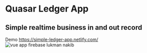 # Quasar Ledger App
## Simple realtime business in and out record 


Demo https://simple-ledger-app.netlify.com/
![vue app firebase lukman nakib](https://i.ibb.co/qnBmVQg/91011420-314010209576235-9439723936284672-n.jpg)
 

 
